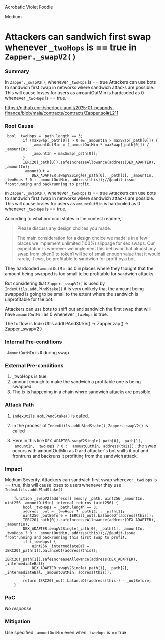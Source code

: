 Acrobatic Violet Poodle

Medium

# Attackers can sandwich first swap whenever `_twoHops` is == true in `Zapper._swapV2()`

### Summary



In `Zapper._swapV2()`, whenever `_twoHops` is == true Attackers can use bots to sandwich first swap in networks where sandwich attacks are possible. This will cause losses for users as amountOutMin is hardcoded as 0 whenever  `_twoHops` is == true.

https://github.com/sherlock-audit/2025-01-peapods-finance/blob/main/contracts/contracts/Zapper.sol#L211
### Root Cause

```solidity
 bool _twoHops = _path.length == 3;
        if (maxSwap[_path[0]] > 0 && _amountIn > maxSwap[_path[0]]) {
            _amountOutMin = (_amountOutMin * maxSwap[_path[0]]) / _amountIn;
            _amountIn = maxSwap[_path[0]];
        }
        IERC20(_path[0]).safeIncreaseAllowance(address(DEX_ADAPTER), _amountIn);
        _amountOut =
            DEX_ADAPTER.swapV2Single(_path[0], _path[1], _amountIn, _twoHops ? 0 : _amountOutMin, address(this));//@audit-issue frontrunning and backrunning to profit.
```

In `Zapper._swapV2()`, whenever `_twoHops` is == true Attackers can use bots to sandwich first swap in networks where sandwich attacks are possible. This will cause losses for users as `amountOutMin` is hardcoded as 0 whenever  `_twoHops` is == true.

According to what protocol states in the contest readme, 

> Please discuss any design choices you made.

> The main consideration for a design choice we made is in a few places we implement unlimited (100%) slippage for dex swaps. Our expectation is wherever we implement this behavior that almost any swap from token0 to token1 will be of small enough value that it would rarely, if ever, be profitable to sandwich for profit by a bot.


They hardcoded `amountOutMin` as 0 in places where they thought that the amount being swapped is too small to be profitable for sandwich attacks. 

But considering that  `Zapper._swapV2()` is used by `IndexUtils.addLPAndStake()` it is very unlikely that the amount being swapped is going to be small to the extent where the sandwich is unprofitable for the bot.

Attackers can use bots to sniff out and sandwich the first swap that will have `amountOutMin` as 0 whenever `_twoHops` is true.

The tx flow is IndexUtils.addLPAndStake() -> Zapper.zap() -> Zapper._swapV2()

### Internal Pre-conditions

` AmountOutMIn` is 0 during swap

### External Pre-conditions

1. _twoHops is true.
2. amount enough to make the sandwich a profitable one is being swapped.
3. The tx is happening in a chain where sandwich attacks are possible.

### Attack Path

1. `IndexUtils.addLPAndStake()` is called.

2. in the process of  `IndexUtils.addLPAndStake()`, `Zapper._swapV2()` is called 
3.  Here in this line  `DEX_ADAPTER.swapV2Single(_path[0], _path[1], _amountIn, _twoHops ? 0 : _amountOutMin, address(this));` the swap occurs with amountOutMin as 0 and attacker's bot sniffs it out and frontruns and backruns it profitting from the sandwich attack.

### Impact
Medium Severity.
Attackers can sandwich first swap whenever `_twoHops` is == true, this will cause loses to users whenever they use `IndexUtils.addLPAndStake()`

```solidity
    function _swapV2(address[] memory _path, uint256 _amountIn, uint256 _amountOutMin) internal returns (uint256) {
        bool _twoHops = _path.length == 3;
        address _out = _twoHops ? _path[2] : _path[1];
        uint256 _outBefore = IERC20(_out).balanceOf(address(this));
        IERC20(_path[0]).safeIncreaseAllowance(address(DEX_ADAPTER), _amountIn);
        DEX_ADAPTER.swapV2Single(_path[0], _path[1], _amountIn, _twoHops ? 0 : _amountOutMin, address(this));//@audit-issue frontrunning and backrunning this first swap to profit.
        if (_twoHops) {
            uint256 _intermediateBal = IERC20(_path[1]).balanceOf(address(this));
            IERC20(_path[1]).safeIncreaseAllowance(address(DEX_ADAPTER), _intermediateBal);
            DEX_ADAPTER.swapV2Single(_path[1], _path[2], _intermediateBal, _amountOutMin, address(this));
        }
        return IERC20(_out).balanceOf(address(this)) - _outBefore;
    }

```


### PoC

_No response_

### Mitigation

Use specified `_amountOutMin` even when `_twoHops` is == true 
